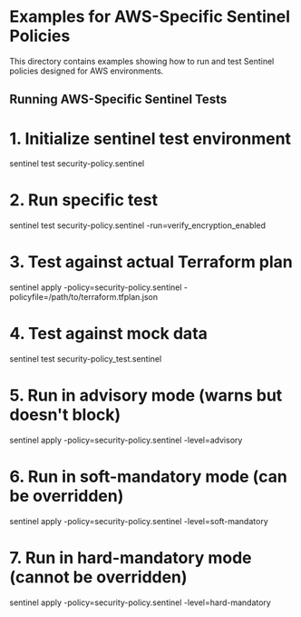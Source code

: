 # Examples for AWS-Specific Sentinel Policies

This directory contains examples showing how to run and test Sentinel policies designed for AWS environments.

## Running AWS-Specific Sentinel Tests

# 1. Initialize sentinel test environment
sentinel test security-policy.sentinel

# 2. Run specific test
sentinel test security-policy.sentinel -run=verify_encryption_enabled

# 3. Test against actual Terraform plan
sentinel apply -policy=security-policy.sentinel -policyfile=/path/to/terraform.tfplan.json

# 4. Test against mock data
sentinel test security-policy_test.sentinel

# 5. Run in advisory mode (warns but doesn't block)
sentinel apply -policy=security-policy.sentinel -level=advisory

# 6. Run in soft-mandatory mode (can be overridden)
sentinel apply -policy=security-policy.sentinel -level=soft-mandatory

# 7. Run in hard-mandatory mode (cannot be overridden)
sentinel apply -policy=security-policy.sentinel -level=hard-mandatory
